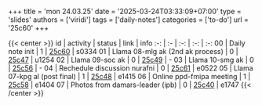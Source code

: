 +++
title = 'mon 24.03.25'
date = '2025-03-24T03:33:09+07:00'
type = 'slides'
authors = ['viridi']
tags = ['daily-notes']
categories = ['to-do']
url = '25c60'
+++

{{< center >}}
id | activity | status | link | info
:-: | :- | :-: | :-: | :-:
00 | Daily note init                  | 1 | [25c60](/notes/25c60) | s0334
01 | Llama 08-mlg ak (2nd ak process) | 0 | [25c47](/notes/25c47) | u1254
02 | Llama 09-soc ak                  | 0 | [25c49](/notes/25c49) | -
03 | Llama 10-smg ak                  | 0 | [25c56](/notes/25c56) | -
04 | Rechedule discussion nurafni     | 0 | [25c61](/notes/25c61) | e0522
05 | Llama 07-kpg al (post final)     | 1 | [25c48](/notes/25c48) | e1415
06 | Online ppd-fmipa meeting         | 1 | [25c58](/notes/25c58) | e1404
07 | Photos from damars-leader (ipb)  | 0 | [25c40](/notes/25c40) | e1747
{{< /center >}}
